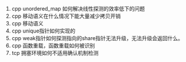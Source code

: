 

1. cpp unordered_map  如何解决线性探测的效率低下的问题
2. cpp 移动语义在什么情况下能大量减少拷贝开销
3. cpp 移动语义
4. cpp unique指针如何实现的
5. cpp weak指针如何探测指向的share指针无法升级，无法升级会返回什么。
6. cpp 函数重载，函数重载如何被识别
7. tcp 拥塞环境如何不适用确认机制检测